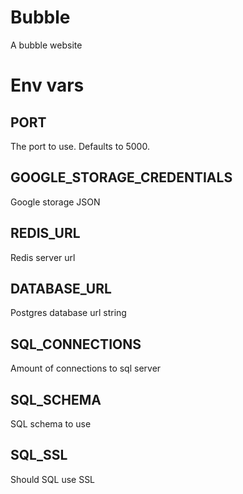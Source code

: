 # Bubble

A bubble website

# Env vars

## PORT

The port to use. Defaults to 5000.

## GOOGLE_STORAGE_CREDENTIALS

Google storage JSON

## REDIS_URL

Redis server url

## DATABASE_URL

Postgres database url string


## SQL_CONNECTIONS

Amount of connections to sql server

## SQL_SCHEMA

SQL schema to use

## SQL_SSL

Should SQL use SSL